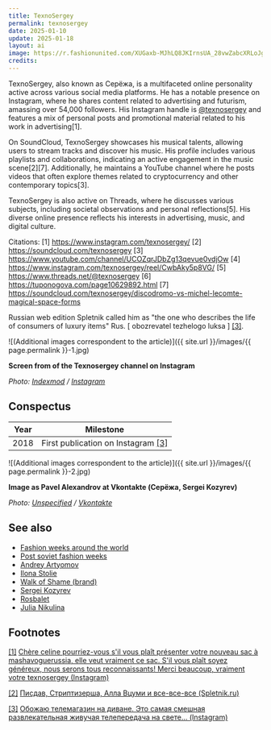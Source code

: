 ```yaml
---
title: TexnoSergey
permalink: texnosergey
date: 2025-01-10
update: 2025-01-18
layout: ai
image: https://r.fashionunited.com/XUGaxb-MJhLQ8JKIrnsUA_28vwZabcXRLoJgireN5N8/resize:fit:1200:630:0/gravity:ce/quality:70/aHR0cHM6Ly9zdGF0aWMuZmFzaGlvbnVuaXRlZC5jb20vMjAyMDAxL1RleG5vc2VyZ2V5LTEuanBn.jpeg
credits:
---
```


TexnoSergey, also known as Серёжа, is a multifaceted online personality active across various social media platforms. He has a notable presence on Instagram, where he shares content related to advertising and futurism, amassing over 54,000 followers. His Instagram handle is [@texnosergey](https://www.instagram.com/texnosergey/) and features a mix of personal posts and promotional material related to his work in advertising[1].

On SoundCloud, TexnoSergey showcases his musical talents, allowing users to stream tracks and discover his music. His profile includes various playlists and collaborations, indicating an active engagement in the music scene[2][7]. Additionally, he maintains a YouTube channel where he posts videos that often explore themes related to cryptocurrency and other contemporary topics[3].

TexnoSergey is also active on Threads, where he discusses various subjects, including societal observations and personal reflections[5]. His diverse online presence reflects his interests in advertising, music, and digital culture.

Citations:
[1] https://www.instagram.com/texnosergey/
[2] https://soundcloud.com/texnosergey
[3] https://www.youtube.com/channel/UCOZqrJDbZg13qevue0vdjOw
[4] https://www.instagram.com/texnosergey/reel/CwbAky5p8VG/
[5] https://www.threads.net/@texnosergey
[6] https://tuponogova.com/page10629892.html
[7] https://soundcloud.com/texnosergey/discodromo-vs-michel-lecomte-magical-space-forms

Russian web edition Spletnik called him as "the one who describes the life of consumers of luxury items" Rus. [ obozrevatel tezhelogo luksa ] <span id="a3">[\[3\]](#f3)</span>.

![(Additional images correspondent to the article)]({{ site.url }}/images/{{ page.permalink }}-1.jpg)

**Screen from of the Texnosergey channel on Instagram**

*Photo: [Indexmod](index) / [Instagram](index)*

## Сonspectus

|Year|Milestone|
|-|-|
|2018|First publication on Instagram <span id="a3">[\[3\]](#f3)</span>|

![(Additional images correspondent to the article)]({{ site.url }}/images/{{ page.permalink }}-2.jpg)

**Image as Pavel Alexandrov at Vkontakte (Серёжа, Sergei Kozyrev)**

*Photo: [Unspecified](index) / [Vkontakte](https://vk.com/id478344533)*

## See also

+ [Fashion weeks around the world](fashion-weeks-around-the-world)
+ [Post soviet fashion weeks](post-soviet-fashion-weeks)
+ [Andrey Artyomov](artyomov-andrey)
+ [Ilona Stolie](Stolie-Ilona)
+ [Walk of Shame (brand)](walk-of-shame-brand)
+ [Sergei Kozyrev](kozyrev-sergei)
+ [Rosbalet](rosbalet)
+ [Julia Nikulina](nikulina-julia)


## Footnotes

[[1]](#a1) <span id="f1"></span> [Chère celine pourriez-vous s'il vous plaît présenter votre nouveau sac à mashavoguerussia, elle veut vraiment ce sac. S'il vous plaît soyez généreux, nous serons tous reconnaissants! Merci beaucoup, vraiment votre texnosergey (Instagram)](https://www.instagram.com/p/Bv5arGlHOYa/)

[[2]](#a2) <span id="f2"></span> [Писдав, Стриптизерша, Алла Вцуми и все-все-все (Spletnik.ru)](http://www.spletnik.ru/blogs/pro_zvezd/170510_pisdav-striptizersha-alla-vtcumi-i-vse-vse-vse)

[[3]](#a3) <span id="f2"></span> [Обожаю телемагазин на диване. Это самая смешная развлекательная живучая телепередача на свете... (Instagram)](https://www.instagram.com/p/BrBRBB3BSeJ/)
